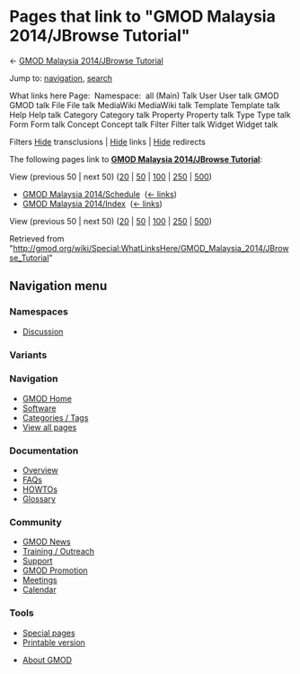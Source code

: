 <div id="mw-page-base" class="noprint">

</div>

<div id="mw-head-base" class="noprint">

</div>

<div id="content" class="mw-body" role="main">

<span id="top"></span>

<div id="mw-js-message" style="display:none;">

</div>



# <span dir="auto">Pages that link to "GMOD Malaysia 2014/JBrowse Tutorial"</span>

<div id="bodyContent">

<div id="contentSub">

← [GMOD Malaysia 2014/JBrowse
Tutorial](/wiki/GMOD_Malaysia_2014/JBrowse_Tutorial "GMOD Malaysia 2014/JBrowse Tutorial")

</div>

<div id="jump-to-nav" class="mw-jump">

Jump to: [navigation](#mw-navigation), [search](#p-search)

</div>

<div id="mw-content-text">

What links here Page:  Namespace:  all (Main) Talk User User talk GMOD
GMOD talk File File talk MediaWiki MediaWiki talk Template Template talk
Help Help talk Category Category talk Property Property talk Type Type
talk Form Form talk Concept Concept talk Filter Filter talk Widget
Widget talk

Filters
[Hide](/mediawiki/index.php?title=Special:WhatLinksHere/GMOD_Malaysia_2014/JBrowse_Tutorial&hidetrans=1 "Special:WhatLinksHere/GMOD Malaysia 2014/JBrowse Tutorial")
transclusions \|
[Hide](/mediawiki/index.php?title=Special:WhatLinksHere/GMOD_Malaysia_2014/JBrowse_Tutorial&hidelinks=1 "Special:WhatLinksHere/GMOD Malaysia 2014/JBrowse Tutorial")
links \|
[Hide](/mediawiki/index.php?title=Special:WhatLinksHere/GMOD_Malaysia_2014/JBrowse_Tutorial&hideredirs=1 "Special:WhatLinksHere/GMOD Malaysia 2014/JBrowse Tutorial")
redirects

The following pages link to **[GMOD Malaysia 2014/JBrowse
Tutorial](/wiki/GMOD_Malaysia_2014/JBrowse_Tutorial "GMOD Malaysia 2014/JBrowse Tutorial")**:

View (previous 50 \| next 50)
([20](/mediawiki/index.php?title=Special:WhatLinksHere/GMOD_Malaysia_2014/JBrowse_Tutorial&limit=20 "Special:WhatLinksHere/GMOD Malaysia 2014/JBrowse Tutorial")
\|
[50](/mediawiki/index.php?title=Special:WhatLinksHere/GMOD_Malaysia_2014/JBrowse_Tutorial&limit=50 "Special:WhatLinksHere/GMOD Malaysia 2014/JBrowse Tutorial")
\|
[100](/mediawiki/index.php?title=Special:WhatLinksHere/GMOD_Malaysia_2014/JBrowse_Tutorial&limit=100 "Special:WhatLinksHere/GMOD Malaysia 2014/JBrowse Tutorial")
\|
[250](/mediawiki/index.php?title=Special:WhatLinksHere/GMOD_Malaysia_2014/JBrowse_Tutorial&limit=250 "Special:WhatLinksHere/GMOD Malaysia 2014/JBrowse Tutorial")
\|
[500](/mediawiki/index.php?title=Special:WhatLinksHere/GMOD_Malaysia_2014/JBrowse_Tutorial&limit=500 "Special:WhatLinksHere/GMOD Malaysia 2014/JBrowse Tutorial"))

- [GMOD Malaysia
  2014/Schedule](/wiki/GMOD_Malaysia_2014/Schedule "GMOD Malaysia 2014/Schedule")
  ‎ <span class="mw-whatlinkshere-tools">([←
  links](/mediawiki/index.php?title=Special:WhatLinksHere&target=GMOD+Malaysia+2014%2FSchedule "Special:WhatLinksHere"))</span>
- [GMOD Malaysia
  2014/Index](/wiki/GMOD_Malaysia_2014/Index "GMOD Malaysia 2014/Index")
  ‎ <span class="mw-whatlinkshere-tools">([←
  links](/mediawiki/index.php?title=Special:WhatLinksHere&target=GMOD+Malaysia+2014%2FIndex "Special:WhatLinksHere"))</span>

View (previous 50 \| next 50)
([20](/mediawiki/index.php?title=Special:WhatLinksHere/GMOD_Malaysia_2014/JBrowse_Tutorial&limit=20 "Special:WhatLinksHere/GMOD Malaysia 2014/JBrowse Tutorial")
\|
[50](/mediawiki/index.php?title=Special:WhatLinksHere/GMOD_Malaysia_2014/JBrowse_Tutorial&limit=50 "Special:WhatLinksHere/GMOD Malaysia 2014/JBrowse Tutorial")
\|
[100](/mediawiki/index.php?title=Special:WhatLinksHere/GMOD_Malaysia_2014/JBrowse_Tutorial&limit=100 "Special:WhatLinksHere/GMOD Malaysia 2014/JBrowse Tutorial")
\|
[250](/mediawiki/index.php?title=Special:WhatLinksHere/GMOD_Malaysia_2014/JBrowse_Tutorial&limit=250 "Special:WhatLinksHere/GMOD Malaysia 2014/JBrowse Tutorial")
\|
[500](/mediawiki/index.php?title=Special:WhatLinksHere/GMOD_Malaysia_2014/JBrowse_Tutorial&limit=500 "Special:WhatLinksHere/GMOD Malaysia 2014/JBrowse Tutorial"))

</div>

<div class="printfooter">

Retrieved from
"<http://gmod.org/wiki/Special:WhatLinksHere/GMOD_Malaysia_2014/JBrowse_Tutorial>"

</div>

<div id="catlinks" class="catlinks catlinks-allhidden">

</div>

<div class="visualClear">

</div>

</div>

</div>

<div id="mw-navigation">

## Navigation menu

<div id="mw-head">



<div id="left-navigation">

<div id="p-namespaces" class="vectorTabs" role="navigation"
aria-labelledby="p-namespaces-label">

### Namespaces


- <span id="ca-talk"><a
  href="/mediawiki/index.php?title=Talk:GMOD_Malaysia_2014/JBrowse_Tutorial&amp;action=edit&amp;redlink=1"
  accesskey="t"
  title="Discussion about the content page [t]">Discussion</a></span>

</div>

<div id="p-variants" class="vectorMenu emptyPortlet" role="navigation"
aria-labelledby="p-variants-label">

### 

### Variants[](#)

<div class="menu">

</div>

</div>

</div>





</div>

</div>

</div>

<div id="mw-panel">

<div id="p-logo" role="banner">

<a href="/wiki/Main_Page"
style="background-image: url(http://gmod.org/images/GMOD-cogs.png);"
title="Visit the main page"></a>

</div>

<div id="p-Navigation" class="portal" role="navigation"
aria-labelledby="p-Navigation-label">

### Navigation

<div class="body">

- <span id="n-GMOD-Home">[GMOD Home](/wiki/Main_Page)</span>
- <span id="n-Software">[Software](/wiki/GMOD_Components)</span>
- <span id="n-Categories-.2F-Tags">[Categories /
  Tags](/wiki/Categories)</span>
- <span id="n-View-all-pages">[View all
  pages](/wiki/Special:AllPages)</span>

</div>

</div>

<div id="p-Documentation" class="portal" role="navigation"
aria-labelledby="p-Documentation-label">

### Documentation

<div class="body">

- <span id="n-Overview">[Overview](/wiki/Overview)</span>
- <span id="n-FAQs">[FAQs](/wiki/Category:FAQ)</span>
- <span id="n-HOWTOs">[HOWTOs](/wiki/Category:HOWTO)</span>
- <span id="n-Glossary">[Glossary](/wiki/Glossary)</span>

</div>

</div>

<div id="p-Community" class="portal" role="navigation"
aria-labelledby="p-Community-label">

### Community

<div class="body">

- <span id="n-GMOD-News">[GMOD News](/wiki/GMOD_News)</span>
- <span id="n-Training-.2F-Outreach">[Training /
  Outreach](/wiki/Training_and_Outreach)</span>
- <span id="n-Support">[Support](/wiki/Support)</span>
- <span id="n-GMOD-Promotion">[GMOD
  Promotion](/wiki/GMOD_Promotion)</span>
- <span id="n-Meetings">[Meetings](/wiki/Meetings)</span>
- <span id="n-Calendar">[Calendar](/wiki/Calendar)</span>

</div>

</div>

<div id="p-tb" class="portal" role="navigation"
aria-labelledby="p-tb-label">

### Tools

<div class="body">

- <span id="t-specialpages"><a href="/wiki/Special:SpecialPages" accesskey="q"
  title="A list of all special pages [q]">Special pages</a></span>
- <span id="t-print"><a
  href="/mediawiki/index.php?title=Special:WhatLinksHere/GMOD_Malaysia_2014/JBrowse_Tutorial&amp;printable=yes"
  rel="alternate" accesskey="p"
  title="Printable version of this page [p]">Printable version</a></span>

</div>

</div>

</div>

</div>

<div id="footer" role="contentinfo">

- <span id="footer-places-about">[About
  GMOD](/wiki/GMOD:About "GMOD:About")</span>

<!-- -->






</div>
